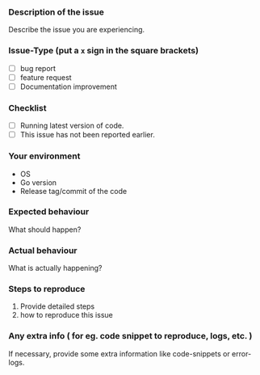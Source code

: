 ### Description of the issue
Describe the issue you are experiencing.

### Issue-Type (put a `x` sign in the square brackets)
- [ ] bug report
- [ ] feature request
- [ ] Documentation improvement

### Checklist
- [ ] Running latest version of code.
- [ ] This issue has not been reported earlier.

### Your environment
* OS
* Go version
* Release tag/commit of the code

### Expected behaviour
What should happen?

### Actual behaviour
What is actually happening?

### Steps to reproduce
1. Provide detailed steps
2. how to reproduce this issue


### Any extra info ( for eg. code snippet to reproduce, logs, etc. )
If necessary, provide some extra information like code-snippets or error-logs.
